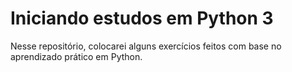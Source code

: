# Iniciando estudos em Python 3

Nesse repositório, colocarei alguns exercícios feitos com base no aprendizado prático em Python.
